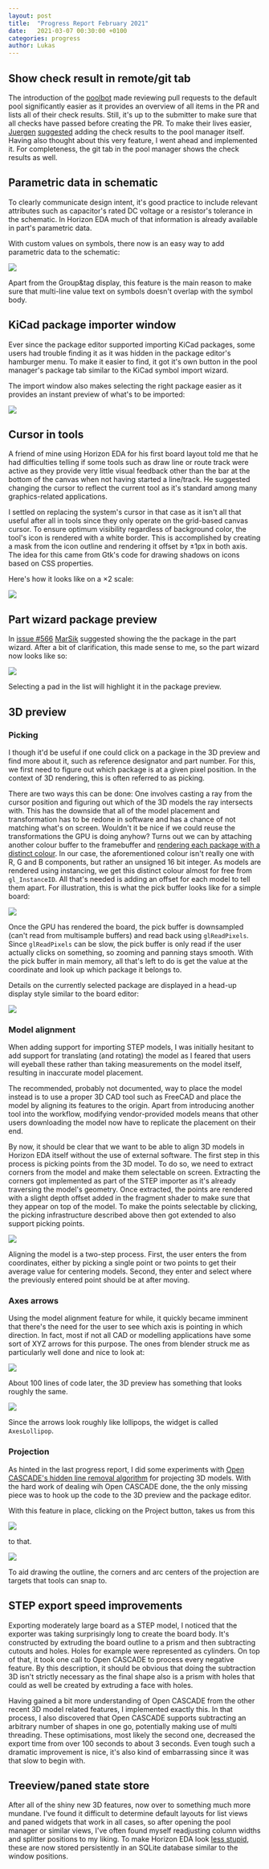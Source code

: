 ```yaml
---
layout: post
title:  "Progress Report February 2021"
date:   2021-03-07 00:30:00 +0100
categories: progress
author: Lukas
---
```


## Show check result in remote/git tab

The introduction of the [poolbot](https://blog.horizon-eda.org/progress/2020/10/29/progress-2020-09-10.html#pull-request-review-bot) made reviewing pull requests to 
the default pool significantly easier as it provides an overview of 
all items in the PR and lists all of their check results. Still, 
it's up to the submitter to make sure that all checks have passed 
before creating the PR. To make their lives easier, 
[Juergen](https://github.com/jue89) [suggested](https://github.com/horizon-eda/horizon/issues/553)
adding the check results to the pool manager itself. Having also 
thought about this very feature, I went ahead and implemented it. For 
completeness, the git tab in the pool manager shows the check results 
as well.

## Parametric data in schematic   

To clearly communicate design intent, it's good practice to include 
relevant attributes such as capacitor's rated DC voltage or a resistor's 
tolerance in the schematic. In Horizon EDA much of that information is already 
available in part's parametric data. 

With custom values on symbols, there now is an easy way to add 
parametric data to the schematic:

![ ](/assets/custom-value.png)


Apart from the Group&tag display, this feature is the main reason 
to make sure that multi-line value text on symbols doesn't overlap with 
the symbol body.

## KiCad package importer window

Ever since the package editor supported importing KiCad packages, some 
users had trouble finding it as it was hidden in the package editor's 
hamburger menu. To make it easier to find, it got it's own button in 
the pool manager's package tab similar to the KiCad symbol import 
wizard.

The import window also makes selecting the right package easier as it 
provides an instant preview of what's to be imported:

![ ](/assets/kicad-pkg.png)


## Cursor in tools

A friend of mine using Horizon EDA for his first board layout told me 
that he had difficulties telling if some tools such as draw line or 
route track were active as they provide very little visual feedback 
other than the bar at the bottom of the canvas when not having started 
a line/track. He suggested changing the cursor to reflect the current 
tool as it's standard among many graphics-related applications.

I settled on replacing the system's cursor in that case as it isn't all 
that useful after all in tools since they only operate on the grid-based 
canvas cursor. To ensure optimum visibility regardless of background 
color, the tool's icon is rendered with a white border. This is 
accomplished by creating a mask from the icon outline and rendering it 
offset by ±1px in both axis. The idea for this came from Gtk's code for 
drawing shadows on icons based on CSS properties.

Here's how it looks like on a ×2 scale:

![ ](/assets/cursor.png)

## Part wizard package preview

In [issue #566](https://github.com/horizon-eda/horizon/issues/566) 
[MarSik](https://github.com/MarSik) suggested showing the the package 
in the part wizard. After a bit of clarification, this made sense to 
me, so the part wizard now looks like so:

![ ](/assets/part-wizard-preview.png)

Selecting a pad in the list will highlight it in the package preview.

## 3D preview

### Picking

I though it'd be useful if one could click on a package in the 3D 
preview and find more about it, such as reference designator and part 
number. For this, we first need to figure out which package is at a given 
pixel position. In the context of 3D rendering, this is often referred 
to as picking.

There are two ways this can be done: One involves casting a ray 
from the cursor position and figuring out which of the 3D models the 
ray intersects with. This has the downside that all of the model 
placement and transformation has to be redone in software and has a chance of 
not matching what's on screen. Wouldn't it be nice if we could reuse 
the transformations the GPU is doing anyhow? Turns out we can by 
attaching another colour buffer to the framebuffer and [rendering each 
package with a distinct 
colour](http://www.opengl-tutorial.org/miscellaneous/clicking-on-objects/picking-with-an-opengl-hack/).
In our case, the aforementioned colour isn't really one with R, G and B 
components, but rather an unsigned 16 bit integer. As models are 
rendered using instancing, we get this distinct colour almost for free 
from `gl_InstanceID`. All that's needed is adding an offset for each 
model to tell them apart. For illustration, this is what the pick buffer looks like for a 
simple board:

![ ](/assets/3d-pick.png)

Once the GPU has rendered the board, the pick buffer is downsampled (can't 
read from multisample buffers) and read back using `glReadPixels`. Since 
`glReadPixels` can be slow, the pick buffer is only read if the user 
actually clicks on something, so zooming and panning stays smooth. With 
the pick buffer in main memory, all that's left to do is get the value 
at the coordinate and look up which package it belongs to.

Details on the currently selected package are displayed in a head-up 
display style similar to the board editor:

![ ](/assets/3d-hud.png)

### Model alignment

When adding support for importing STEP models, I was initially hesitant 
to add support for translating (and rotating) the model as I feared 
that users will eyeball these rather than taking measurements on the 
model itself, resulting in inaccurate model placement.

The recommended, probably not documented, way to place the model instead is to use a proper 3D 
CAD tool such as FreeCAD and place the model by aligning its features 
to the origin. Apart from introducing another tool into the workflow, 
modifying vendor-provided models means that other users downloading the 
model now have to replicate the placement on their end.

By now, it should be clear that we want to be able to align 3D models 
in Horizon EDA itself without the use of external software. The first 
step in this process is picking points from the 3D model. To do so, we 
need to extract corners from the model and make them selectable on 
screen. Extracting the corners got implemented as part of the STEP 
importer as it's already traversing the model's geometry. Once
extracted, the points are rendered with a slight depth offset added in the fragment 
shader to make sure that they appear on top of the model. To make the 
points selectable by clicking, the picking infrastructure described above then got extended to also support 
picking points.

![ ](/assets/3d-align.png)

Aligning the model is a two-step process. First, the user enters the 
from coordinates, either by picking a single point or two points to get 
their average value for centering models.  Second, they enter and 
select where the previously entered point should be at after moving.


### Axes arrows

Using the model alignment feature for while, it quickly became 
imminent that there's the need for the user to see which axis is 
pointing in which direction. In fact, most if not all CAD or modelling 
applications have some sort of XYZ arrows for this purpose. The ones from blender struck me 
as particularly well done and nice to look at:

![ ](/assets/ax-blender.png)

About 100 lines of code later, the 3D preview has something that looks 
roughly the same.

![ ](/assets/ax-lollipop.png)

Since the arrows look roughly like lollipops, the widget is called 
`AxesLollipop`.

### Projection

As hinted in the last progress report, I did some experiments with [Open CASCADE's hidden line removal 
algorithm](https://dev.opencascade.org/doc/overview/html/occt_user_guides__modeling_algos.html#occt_modalg_10)
for projecting 3D models. With the hard work of dealing wih Open 
CASCADE done, the the only missing piece was to hook up the code to the 
3D preview and the package editor.

With this feature in place, clicking on the Project button, takes us 
from this

![ ](/assets/3d-proj-1.png)

to that.

![ ](/assets/3d-proj-2.png)

To aid drawing the outline, the corners and arc centers of the 
projection are targets that tools can snap to.


## STEP export speed improvements

Exporting moderately large board as a STEP model, I noticed that the 
exporter was taking surprisingly long to create the board body.  It's 
constructed by extruding the board outline to a prism and then 
subtracting cutouts and holes. Holes for example were represented as 
cylinders. On top of that, it took one call to Open CASCADE to 
process every negative feature. By this description, it should be 
obvious that doing the subtraction 3D isn't strictly necessary as the 
final shape also is a prism with holes that could as well be created by 
extruding a face with holes.

Having gained a bit more understanding of Open CASCADE from the 
other recent 3D model related features, I implemented exactly this. In that process, I also 
discovered that Open CASCADE supports subtracting an arbitrary number 
of shapes in one go, potentially making use of multi threading.  These 
optimisations, most likely the second one, decreased the export time 
from over 100 seconds to about 3 seconds. Even tough such a dramatic 
improvement is nice, it's also kind of embarrassing since it was that 
slow to begin with. 

## Treeview/paned state store

After all of the shiny new 3D features, now over to something much more 
mundane. I've found it difficult to determine default layouts for list 
views and paned widgets that work in all cases, so after opening the 
pool manager or similar views, I've often found myself readjusting 
column widths and splitter positions to my liking. To make Horizon 
EDA look [less stupid](http://hallofshame.gp.co.at/stupid.htm), these 
are now stored persistently in an SQLite database similar to the window 
positions.
